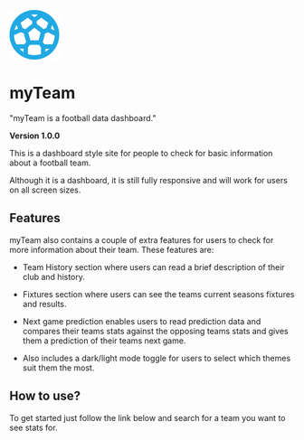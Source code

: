 ![myTeam-Logo](/images/football-logo.svg)

# myTeam

"myTeam is a football data dashboard."

**Version 1.0.0**

This is a dashboard style site for people to check for basic information about a football team.

Although it is a dashboard, it is still fully responsive and will work for users on all screen sizes.

## Features

myTeam also contains a couple of extra features for users to check for more information about their team. These features are:

- Team History section where users can read a brief description of their club and history.

- Fixtures section where users can see the teams current seasons fixtures and results.

- Next game prediction enables users to read prediction data and compares their teams stats against the opposing teams stats and gives them a prediction of their teams next game.

- Also includes a dark/light mode toggle for users to select which themes suit them the most.

## How to use?

To get started just follow the link below and search for a team you want to see stats for.
